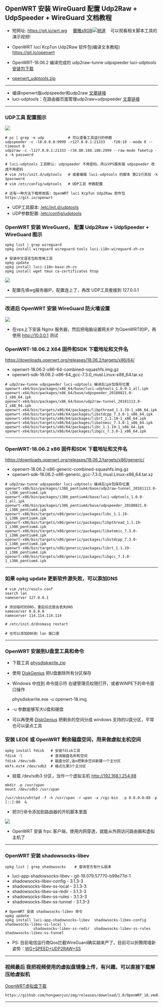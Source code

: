 ## OpenWRT 安装 WireGuard 配置 Udp2Raw + UdpSpeeder + WireGuard 文档教程
- 短网址: https://git.io/wrt.wg  &nbsp;&nbsp;&nbsp; [蘭雅sRGB![](https://raw.githubusercontent.com/hongwenjun/vps_setup/master/img/youtube.png)频道](https://www.youtube.com/channel/UCupRwki_4n87nrwP0GIBUXA/videos) &nbsp;&nbsp;&nbsp;可以观看相关脚本工具的演示视频!

- OpenWRT luci KcpTun Udp2Raw 软件包(编译文本教程)  https://git.io/openwrt
- OpenWRT-18.06.2 编译完成的 udp2raw-tunne udpspeeder luci-udptools [安装包下载](https://github.com/hongwenjun/vps_setup/blob/master/openwrt-18.06.2/openwrt_udptools.zip)
- [openwrt_udptools.zip](https://github.com/hongwenjun/vps_setup/blob/master/openwrt-18.06.2/openwrt_udptools.zip)
-----------------
- 编译openwrt版udpspeeder和udp2raw [文章链接](https://www.atrandys.com/2018/1255.html)
- luci-udptools：在路由器页面管理udp2raw+udpspeeder [文章链接](https://www.atrandys.com/2018/1247.html)

-----------------
### UDP工具 配置图示
![](https://raw.githubusercontent.com/hongwenjun/vps_setup/master/openwrt-18.06.2/openwrt_udptools.png)

```
# ps | grep -e udp           # 可以查看工具运行的参数
udpspeeder -c -l0.0.0.0:9999 -r127.0.0.1:21333   -f20:10 --mode 0 --timeout 0
udp2raw -c -l127.0.0.1:21333 -r34.80.188.188:2999 --raw-mode faketcp -a -k password

# luci-udptools 工具默认: udpspeeder 不用密码，所以VPS服务端 udpspeeder 改成不用密码
# vim /etc/init.d/udptools   # 或者编辑 luci-udptools 的脚本 第21行添加 -k $password
# vim /etc/config/udptools   # UDP工具 参数配置

# 还有一种方法下载修改版: OpenWRT luci KcpTun Udp2Raw 软件包  https://git.io/openwrt
```
- UDP工具脚本: [/etc/init.d/udptools](https://github.com/atrandys/luci-udptools/blob/master/src/etc/init.d/udptools)
- UDP参数配置: [/etc/config/udptools](https://github.com/atrandys/luci-udptools/blob/master/src/etc/config/udptools)

### OpenWRT 安装 WireGuard， 配置 Udp2Raw + UdpSpeeder + WireGuard 图示
```
opkg list | grep wireguard
opkg install wireguard wireguard-tools luci-i18n-wireguard-zh-cn

# 安装中文语言包和常用工具
opkg update
opkg install luci-i18n-base-zh-cn
opkg install wget tmux ca-certificates htop
```

![](https://raw.githubusercontent.com/hongwenjun/img/master/openwrt-wg_udp2raw.png)
- 配置先填wg服务器IP，配置连上了，再改 UDP工具套接到 127.0.0.1
-----------------

### 改进后 OpenWRT 安装 WireGuard 防火墙设置
![](https://raw.githubusercontent.com/hongwenjun/img/master/openwrt-wg_firewall.png)
- 在vps上下安装 Nginx 服务器，然后把电脑设置网关IP 为OpenWRT的IP，再使用 http://10.0.0.1 测试

### OpenWRT-18.06.2 X64 固件和SDK 下载地址和文件名
https://downloads.openwrt.org/releases/18.06.2/targets/x86/64/
- openwrt-18.06.2-x86-64-combined-squashfs.img.gz
- openwrt-sdk-18.06.2-x86-64_gcc-7.3.0_musl.Linux-x86_64.tar.xz

```
# udp2raw-tunne udpspeeder luci-udptools 编译后ipk包保存位置
openwrt-x64/bin/packages/x86_64/base/luci-udptools_1.0.0-1_all.ipk
openwrt-x64/bin/packages/x86_64/base/udpspeeder_20180821.0-1_x86_64.ipk
openwrt-x64/bin/packages/x86_64/base/udp2raw-tunnel_20181113.0-1_x86_64.ipk
openwrt-x64/bin/targets/x86/64/packages/libpthread_1.1.19-1_x86_64.ipk
openwrt-x64/bin/targets/x86/64/packages/libstdcpp_7.3.0-1_x86_64.ipk
openwrt-x64/bin/targets/x86/64/packages/librt_1.1.19-1_x86_64.ipk
openwrt-x64/bin/targets/x86/64/packages/libatomic_7.3.0-1_x86_64.ipk
openwrt-x64/bin/targets/x86/64/packages/libc_1.1.19-1_x86_64.ipk
openwrt-x64/bin/targets/x86/64/packages/libgcc_7.3.0-1_x86_64.ipk
```
-----------------

### OpenWRT-18.06.2 x86 固件和SDK 下载地址和文件名
https://downloads.openwrt.org/releases/18.06.2/targets/x86/generic/
- openwrt-18.06.2-x86-generic-combined-squashfs.img.gz
- openwrt-sdk-18.06.2-x86-generic_gcc-7.3.0_musl.Linux-x86_64.tar.xz

```
# udp2raw-tunne udpspeeder luci-udptools 编译后ipk包保存位置
openwrt-x86/bin/packages/i386_pentium4/base/udp2raw-tunnel_20181113.0-1_i386_pentium4.ipk
openwrt-x86/bin/packages/i386_pentium4/base/luci-udptools_1.0.0-1_all.ipk
openwrt-x86/bin/packages/i386_pentium4/base/udpspeeder_20180821.0-1_i386_pentium4.ipk
openwrt-x86/bin/targets/x86/generic/packages/libc_1.1.19-1_i386_pentium4.ipk
openwrt-x86/bin/targets/x86/generic/packages/libpthread_1.1.19-1_i386_pentium4.ipk
openwrt-x86/bin/targets/x86/generic/packages/libatomic_7.3.0-1_i386_pentium4.ipk
openwrt-x86/bin/targets/x86/generic/packages/libstdcpp_7.3.0-1_i386_pentium4.ipk
openwrt-x86/bin/targets/x86/generic/packages/librt_1.1.19-1_i386_pentium4.ipk
openwrt-x86/bin/targets/x86/generic/packages/libgcc_7.3.0-1_i386_pentium4.ipk
```

-----------------

### 如果 opkg update 更新软件源失败，可以添加DNS

```
# vim /etc/resolv.conf
search lan
nameserver 127.0.0.1

# 添加临时的DNS，重启后还是会丢失DNS
nameserver 8.8.8.8
nameserver 114.114.114.114

# /etc/init.d/dnsmasq restart

# 也可以添加DNS到 lan 接口里
```
-----------------

### OpenWRT 安装到U盘里工具和命令
- 下载工具 [physdiskwrite.zip](https://github.com/hongwenjun/vps_setup/blob/master/openwrt-18.06.2/physdiskwrite.zip)
- 使用 [DiskGenius](http://www.diskgenius.cn/) 把U盘删除所有分区保存
- Windows 中找到 命令提示符  右键管理员权限打开，或者WINPE下的命令窗口操作

	physdiskwrite.exe -u openwrt-18.img

- -u 参数能够写大U盘和硬盘
- 可以再使用 [DiskGenius](http://www.diskgenius.cn/) 把剩余的空间分成 windows 支持的U盘分区，平常也可以装点工具

### 安装 LEDE 或 OpenWRT 剩余磁盘空间，用来做虚拟主机空间
```
opkg install fdisk   # 安装fdisk工具
fdisk -l             # 查询磁盘名称和空间
fdisk /dev/sdb       # 磁盘分区,选n把剩余空间新建一个主分区
mkfs.ext4 /dev/sdb3  # 格式化第3个主分区

```
- 挂载 /dev/sdb3 分区，当作一个虚拟主机  http://192.168.1.254:88
```
mkdir -p /usr/upan
mount /dev/sdb3 /usr/upan

/usr/sbin/uhttpd -f -h /usr/upan -r upan -x /cgi-bin  -p 0.0.0.0:88 -p [::]:88  &
```
- 把3行命令添加到路由器的开机脚本里面

![](https://raw.githubusercontent.com/hongwenjun/img/master/openwrt_mount.png)

- OpenWRT 安装 frpc 客户端，使用内网穿透，就能从外网访问路由器和虚拟主机了

-----------------

### OpenWRT 安装 shadowsocks-libev
	opkg list | grep shadowsocks    # 查询官方有什么版本
- luci-app-shadowsocks-libev - git-19.079.57770-b99e77d-1
- shadowsocks-libev-config - 3.1.3-3
- shadowsocks-libev-ss-local - 3.1.3-3
- shadowsocks-libev-ss-redir - 3.1.3-3
- shadowsocks-libev-ss-rules - 3.1.3-3
- shadowsocks-libev-ss-tunnel - 3.1.3-3

```
# OpenWRT 安装 shadowsocks-libev 命令
opkg update
opkg install luci-app-shadowsocks-libev  shadowsocks-libev-config  shadowsocks-libev-ss-local \
             shadowsocks-libev-ss-redir  shadowsocks-libev-ss-rules  shadowsocks-libev-ss-tunnel

```
- PS: 目前电信运行商Qos拦截WireGuard确实越来严了，目前可以折腾爬墙新姿势：[WG+SPEED+UDP2RAW+SS](https://youtu.be/ptXfUpjP8bI?list=PLPidIcmhqWuRgSDLDdn-NFK1e3Y8pLg7M)

-----------------
### 视频最后 我把视频使用的虚拟盘镜像上传，有兴趣，可以直接下载解压给虚拟机
[OpenWRT虚拟盘下载](https://github.com/hongwenjun/img/releases/download/1.0/OpenWRT_18.vmdk.7z)
```
https://github.com/hongwenjun/img/releases/download/1.0/OpenWRT_18.vmdk.7z
```
-----------------
